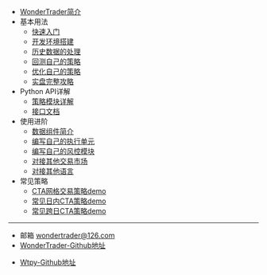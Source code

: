 * [WonderTrader简介](README.md)
* 基本用法
  * [快速入门](tutorial.md)
  * [开发环境搭建](devenv.md)
  * [历史数据的处理](histdata.md)
  * [回测自己的策略](mystrategy.md)
  * [优化自己的策略](optimizer.md)
  * [实盘完整攻略](product.md)
* Python API详解
  * [策略模块详解](structure.md)
  * [接口文档](interfaces.md)
* 使用进阶
  * [数据组件简介](datakit.md)
  * [编写自己的执行单元](execunit.md)
  * [编写自己的风控模块](riskmon.md)
  * [对接其他交易市场](moreexchg.md)
  * [对接其他语言](morelan.md)
* 常见策略
  * [CTA网格交易策略demo](gridstra.md)
  * [常见日内CTA策略demo](ctadaytradestra.md)
  * [常见跨日CTA策略demo](ctacrossdaystra.md)

---

* 邮箱 <wondertrader@126.com>
* [WonderTrader-Github地址](https://github.com/wondertrader/wondertrader/)

- [Wtpy-Github地址](https://github.com/wondertrader/wtpy/)
